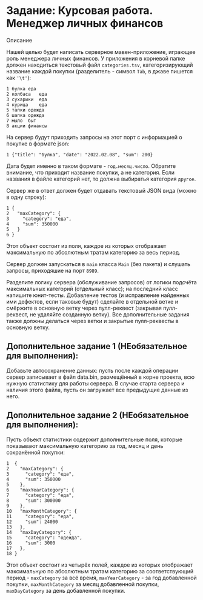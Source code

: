 # Задание: Курсовая работа. Менеджер личных финансов
Описание

Нашей целью будет написать серверное мавен-приложение, играющее роль менеджера личных финансов. У приложения в корневой папке должен находиться текстовый файл `categories.tsv`, категоризирующий название каждой покупки (разделитель - символ `Tab`, в джаве пишется как `'\t'`):
```
1 булка	еда
2 колбаса	еда
3 сухарики	еда
4 курица	еда
5 тапки	одежда
6 шапка	одежда
7 мыло	быт
8 акции	финансы
```
На сервер будут приходить запросы на этот порт с информацией о покупке в формате json:

```
1 {"title": "булка", "date": "2022.02.08", "sum": 200}
```
Дата будет именно в таком формате - `год.месяц.число`. Обратите внимание, что приходит название покупки, а не категория. Если названия в файле категорий нет, то должна выбиратья категория `другое`.

Сервер же в ответ должен будет отдавать текстовый JSON вида (можно в одну строку):
```
1 {
2   "maxCategory": {
3     "category": "еда",
4     "sum": 350000
5   }
6 }
```
Этот объект состоит из поля, каждое из которых отображает максимальную по абсолютным тратам категорию за весь период.

Сервер должен запускаться в `main` класса `Main` (без пакета) и слушать запросы, приходяшие на порт `8989`.

Разделите логику сервера (обслуживание запросов) от логики подсчёта максимальных категорий (отдельный класс); на последний класс напишите юнит-тесты. Добавление тестов (и исправление найденных ими дефектов, если таковые будут) сделайте в отдельной ветке и смёржите в основную ветку через пулл-реквест (закрывая пулл-реквест, не удаляйте созданную ветку). Все дополнительные задания также должны делаться через ветки и закрытые пулл-реквесты в основную ветку.

## Дополнительное задание 1 (НЕобязательное для выполнения):
Добавьте автосохранение данных: пусть после каждой операции сервер записывает в файл data.bin, размещённый в корне проекта, всю нужную статистику для работы сервера. В случае старта сервера и наличия этого файла, пусть он загружает все предыдущие данные из него.

## Дополнительное задание 2 (НЕобязательное для выполнения):
Пусть объект статистики содержит дополнительные поля, которые показывают максимальную категорию за год, месяц и день сохранённой покупки:
```
1  {
2    "maxCategory": {
3      "category": "еда",
4      "sum": 350000
5    },
6    "maxYearCategory": {
7      "category": "еда",
8      "sum": 300000
9    },
10   "maxMonthCategory": {
11     "category": "еда",
12     "sum": 24000
13   },
14   "maxDayCategory": {
15     "category": "одежда",
16     "sum": 3000
17   },
18 }
```
Этот объект состоит из четырёх полей, каждое из которых отображает максимальную по абсолютным тратам категорию за соответствующий период - `maxCategory` за всё время, `maxYearCategory` - за год добавленной покупки, `maxMonthCategory` за месяц добавленной покупки, `maxDayCategory` за день добавленной покупки.
